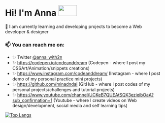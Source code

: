 <h1>Hi! I'm Anna <img src="https://media.giphy.com/media/JhZcAuGjuDmZq/giphy.gif" width="60" height="35"></h1>

🔭 I am currently learning and developing projects to become a Web developer & designer

### 📫 You can reach me on:
- ✨ Twitter [@anna_with2n](https://twitter.com/anna_with2n)
- ✨ https://codepen.io/codeanddream (Codepen - where I post my CSSArt/Animation/snippets creations)
- ✨ https://www.instagram.com/codeanddream/ (Instagram - where I post demo of my personal practice mini projects)
- ✨ https://github.com/minadndai (GitHub - where I post codes of my personal projects/challenges and tutorial projects)
- ✨ https://www.youtube.com/channel/UCKeB7QUEAtSQX3ezieibOaA?sub_confirmation=1 (Youtube - where I create videos on Web design/development, social media and self learning tips)

[![Top Langs](https://github-readme-stats.vercel.app/api/top-langs/?username=annalbirena&layout=compact&theme=calm)](https://github.com/anuraghazra/github-readme-stats)



<!--
**annalbirena/annalbirena** is a ✨ _special_ ✨ repository because its `README.md` (this file) appears on your GitHub profile.

Here are some ideas to get you started:

- 🔭 I’m currently working on ...
- 🌱 I’m currently learning ...
- 👯 I’m looking to collaborate on ...
- 🤔 I’m looking for help with ...
- 💬 Ask me about ...
- 📫 How to reach me: ...
- 😄 Pronouns: ...
- ⚡ Fun fact: ...
-->
